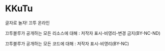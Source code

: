 # KKuTu
글자로 놀자! 끄투 온라인


끄투블루가 공개하는 모든 리소스에 대해 :
저작자 표시-비영리-변경 금지(BY-NC-ND)

끄투블루가 공개하는 모든 코드에 대해 : 
저작자 표시-비영리(BY-NC)
